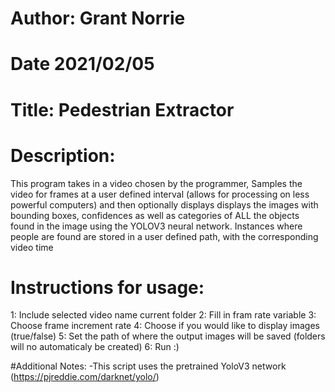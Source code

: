 # Author: Grant Norrie
# Date 2021/02/05
# Title: Pedestrian Extractor
# Description:

   This program takes in a video chosen by the programmer,
   Samples the video for frames at a user defined interval 
   (allows for processing on less powerful computers) and 
   then optionally displays displays the images with 
   bounding boxes, confidences as well as categories of 
   ALL the objects found in the image using the YOLOV3 
   neural network. Instances where people are found are
   stored in a user defined path, with the corresponding 
   video time

# Instructions for usage:
   1: Include selected video name current folder
   2: Fill in fram rate variable
   3: Choose frame increment rate
   4: Choose if you would like to display images (true/false)
   5: Set the path of where the output images will be saved  (folders will no automaticaly be created)
  6: Run :)

#Additional Notes:
  -This script uses the pretrained YoloV3 network (https://pjreddie.com/darknet/yolo/)

